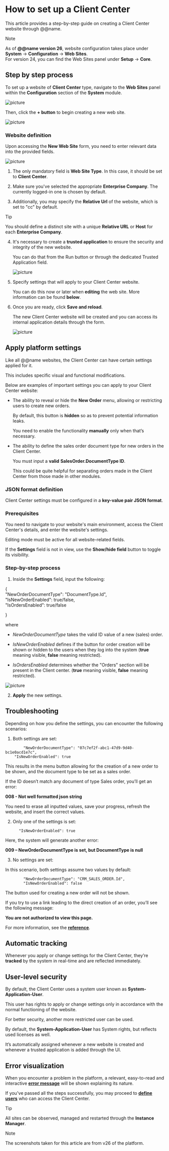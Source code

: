 # How to set up a Client Center

This article provides a step-by-step guide on creating a Client Center website through @@name.

> [!Note]
> 
> As of **@@name version 26**, website configuration takes place under **System** -> **Configuration** -> **Web Sites**. <br>
> For version 24, you can find the Web Sites panel under **Setup** -> **Core**.

## Step by step process

To set up a website of **Client Center** type, navigate to the **Web Sites** panel within the **Configuration** section of the **System** module.

![picture](pictures/web_sites_panel.png)

Then, click the **+ button** to begin creating a new web site.

![picture](pictures/new_add_website.png)

### Website definition

Upon accessing the **New Web Site** form, you need to enter relevant data into the provided fields.

![picture](pictures/new_cc_fields.png)
 
1. The only mandatory field is **Web Site Type**. In this case, it should be set to **Client Center**. 

2. Make sure you've selected the appropriate **Enterprise Company**. The currently logged-in one is chosen by default.

3. Additionally, you may specify the **Relative Url** of the website, which is set to "cc" by default. 

> [!Tip]
> 
> You should define a distinct site with a unique **Relative URL** or **Host** for each **Enterprise Company**.

4. It's necessary to create a **trusted application** to ensure the security and integrity of the new website.
   
   You can do that from the Run button or through the dedicated Trusted Application field. 

   ![picture](pictures/trusted_app.png)

5. Specify settings that will apply to your Client Center website.

   You can do this now or later when **editing** the web site. More information can be found **below**.

6. Once you are ready, click **Save and reload**.
   
   The new Client Center website will be created and you can access its internal application details through the form.

   ![picture](pictures/cc_access_new.png)

## Apply platform settings

Like all @@name websites, the Client Center can have certain settings applied for it.

This includes specific visual and functional modifications. 

Below are examples of important settings you can apply to your Client Center website:

- The ability to reveal or hide the **New Order** menu, allowing or restricting users to create new orders.

    By default, this button is **hidden** so as to prevent potential information leaks.

    You need to enable the functionality **manually** only when that’s necessary.

- The ability to define the sales order document type for new orders in the Client Center. 

    You must input a **valid** **SalesOrder.DocumentType ID**. 

    This could be quite helpful for separating orders made in the Client Center from those made in other modules.

### JSON format definition

Client Center settings must be configured in a **key-value pair JSON format**. 

### Prerequisites

You need to navigate to your website's main environment, access the Client Center's details, and enter the website's settings. 

Editing mode must be active for all website-related fields. 

If the **Settings** field is not in view, use the **Show/hide field** button to toggle its visibility.

### Step-by-step process

1.	Inside the **Settings** field, input the following:

{<br>
    		"NewOrderDocumentType": "DocumentType.Id",<br>
    		"IsNewOrderEnabled": true/false, <br>"IsOrdersEnabled": true/false<br>

}

where 

- *NewOrderDocumentType* takes the valid ID value of a new (sales) order.

-  _IsNewOrderEnabled_ defines if the button for order creation will be shown or hidden to the users when they log into the system (**true** meaning visible, **false** meaning restricted).
- *IsOrdersEnabled* determines whether the "Orders" section will be present in the Client center. (**true** meaning visible, **false** meaning restricted).

![picture](pictures/settings_code.png)

2.	**Apply** the new settings.

## Troubleshooting

Depending on how you define the settings, you can encounter the following scenarios:

1.	Both settings are set:

```
    	"NewOrderDocumentType": "07c7ef2f-abc1-47d9-9d40-bc1e0acd1e7c",
   	"IsNewOrderEnabled": true
```

This results in the menu button allowing for the creation of a new order to be shown, and the document type to be set as a sales order.

If the ID doesn’t match any document of type Sales order, you’ll get an error:

**008 - Not well formatted json string**

You need to erase all inputted values, save your progress, refresh the website, and insert the correct values.

2.	Only one of the settings is set:

```
   	  "IsNewOrderEnabled": true
```

Here, the system will generate another error:

**009 – NewOrderDocumentType is set, but DocumentType is null**

3.	No settings are set:

In this scenario, both settings assume two values by default:

```
    	"NewOrderDocumentType": "CRM_SALES_ORDER.Id",
        "IsNewOrderEnabled": false
```

The button used for creating a new order will not be shown. 

If you try to use a link leading to the direct creation of an order, you’ll see the following message:

**You are not authorized to view this page.**

For more information, see the **[reference](https://docs.erp.net/tech/modules/crm/clientcenter/reference.html)**.

## Automatic tracking

Whenever you apply or change settings for the Client Center, they’re **tracked** by the system in real-time and are reflected immediately.

## User-level security

By default, the Client Center uses a system user known as **System-Application-User**. 

This user has rights to apply or change settings only in accordance with the normal functioning of the website. 

For better security, another more restricted user can be used. 

By default, the **System-Application-User** has System rights, but reflects used licenses as well. 

It’s automatically assigned whenever a new website is created and whenever a trusted application is added through the UI.

## Error visualization

When you encounter a problem in the platform, a relevant, easy-to-read and interactive **[error message](https://docs.erp.net/tech/modules/crm/clientcenter/reference.html#error-exception-codes)** will be shown explaining its nature. 


If you've passed all the steps successfully, you may proceed to **[define users](https://docs.erp.net/tech/modules/crm/clientcenter/how-to/setup-a-new-user-account-v26.html)** who can access the Client Center.

> [!Tip]
> 
> All sites can be observed, managed and restarted through the **Instance Manager**.

> [!NOTE]
> 
> The screenshots taken for this article are from v26 of the platform.
